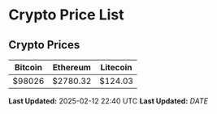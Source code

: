 # Crypto Price List

## Crypto Prices
| Bitcoin | Ethereum | Litecoin |
| ------- | -------- | -------- |
| $98026 | $2780.32 | $124.03 |
**Last Updated:** 2025-02-12 22:40 UTC
**Last Updated:** $DATE$
